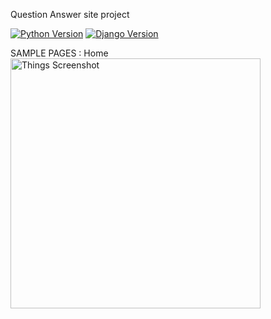 Question Answer site project



[![Python Version](https://img.shields.io/badge/python-3.6-brightgreen.svg)](https://python.org)
[![Django Version](https://img.shields.io/badge/django-3.0-brightgreen.svg)](https://djangoproject.com)


SAMPLE PAGES :
Home
<img width="400" alt="Things Screenshot" src="(https://user-images.githubusercontent.com/70986603/184270927-40e30f35-002b-4a7e-8d15-0044a0c2ef15.png)">
